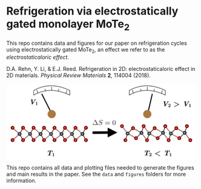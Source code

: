 # Refrigeration via electrostatically gated monolayer MoTe<sub>2</sub>

This repo contains data and figures for our paper on refrigeration cycles using electrostatically gated MoTe<sub>2</sub>, an effect we refer to as the <i>electrostaticaloric effect</i>.

D.A. Rehn, Y. Li, & E.J. Reed. Refrigeration in 2D: electrostaticaloric effect in 2D materials. <i>Physical Review Materials</i> <b>2</b>, 114004 (2018).

<p><img src=figures/fig0/fig0.png width=500px align='middle'></p>

This repo contains all data and plotting files needed to generate the figures and main results in the paper. See the `data` and `figures` folders for more information.

